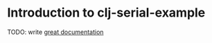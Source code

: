 # Introduction to clj-serial-example

TODO: write [great documentation](http://jacobian.org/writing/what-to-write/)
